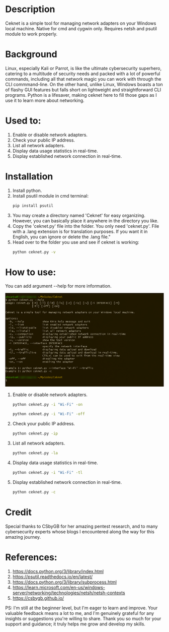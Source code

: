 # Description
Ceknet is a simple tool for managing network adapters on your Windows local machine. Native for cmd and cygwin only. Requires netsh and psutil module to work properly.

# Background
Linux, especially Kali or Parrot, is like the ultimate cybersecurity superhero, catering to a multitude of security needs and packed with a lot of powerful commands, including all that network magic you can work with through the CLI commmand-line. On the other hand, unlike Linux, Windows boasts a ton of flashy GUI features but falls short on lightweight and straightforward CLI programs. Python is a lifesaver, making ceknet here to fill those gaps as I use it to learn more about networking.

# Used to:
1. Enable or disable network adapters.
2. Check your public IP address.
3. List all network adapters.
4. Display data usage statistics in real-time.
5. Display established network connection in real-time.

# Installation
1. Install python.
2. Install psutil module in cmd terminal:
   ```bash
   pip install psutil
   ```
4. You may create a directory named 'Ceknet' for easy organizing. However, you can basically place it anywhere in the directory you like.
5. Copy the 'ceknet.py' file into the folder. You only need 'ceknet.py'. File with a .lang extension is for translation purposes. If you want it in English, you can ignore or delete the .lang file."
6. Head over to the folder you use and see if ceknet is working:
   ```bash
   python ceknet.py -v
   ```

# How to use:
You can add argument --help for more information.

![Help](images/png1.png)

1. Enable or disable network adapters.
   ```bash
   python ceknet.py -i "Wi-Fi" -on
   ```
   ```bash
   python ceknet.py -i "Wi-Fi" -off
   ```
2. Check your public IP address.
   ```bash
   python ceknet.py -ip
   ```
3. List all network adapters.
   ```bash
   python ceknet.py -la
   ```
4. Display data usage statistics in real-time.
   ```bash
   python ceknet.py -i "Wi-Fi" -tl
   ```
5. Display established network connection in real-time.
   ```bash
   python ceknet.py -c
   ```

# Credit
Special thanks to CSbyGB for her amazing pentest research, and to many cybersecurity experts whose blogs I encountered along the way for this amazing journey.

# References:
1. https://docs.python.org/3/library/index.html
2. https://psutil.readthedocs.io/en/latest/
3. https://docs.python.org/3/library/subprocess.html
4. https://learn.microsoft.com/en-us/windows-server/networking/technologies/netsh/netsh-contexts
5. https://csbygb.github.io/


PS: I'm still at the beginner level, but I'm eager to learn and improve. Your valuable feedback means a lot to me, and I'm genuinely grateful for any insights or suggestions you're willing to share. Thank you so much for your support and guidance; it truly helps me grow and develop my skills.
